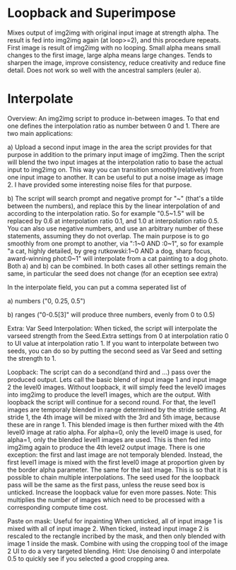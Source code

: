 # Loopback and Superimpose

Mixes output of img2img with original input image at strength alpha. The result is fed into img2img again (at loop>=2), and this procedure repeats.
First image is result of img2img with no looping.
Small alpha means small changes to the first image, large alpha means large changes.
Tends to sharpen the image, improve consistency, reduce creativity and reduce fine detail.
Does not work so well with the ancestral samplers (euler a).

# Interpolate
Overview: An img2img script to produce in-between images. To that end one defines the interpolation ratio as number between 0 and 1. There are two main applications:

a) Upload a second input image in the area the script provides for that purpose in addition to the primary input image of img2img. Then the script will blend the two input images at the interpolation ratio to base the actual input to img2img on. This way you can transition smoothly(relatively) from one input image to another. It can be useful to put a noise image as image 2. I have provided some interesting noise files for that purpose.

b) The script will search prompt and negative prompt for "<number a>\~<number b>" (that's a tilde between the numbers), and replace this by the linear interpolation of <number a> and <number b> according to the interpolation ratio. So for example "0.5\~1.5" will be replaced by 0.6 at interpolation ratio 0.1, and 1.0 at interpolation ratio 0.5. You can also use negative numbers, and use an arbitrary number of these statements, assuming they do not overlap. The main purpose is to go smoothly from one prompt to another, via "<prompt a>:1\~0 AND <prompt b>:0\~1", so for example "a cat, highly detailed, by greg rutkowski:1\~0 AND a dog, sharp focus, award-winning phot:0\~1" will interpolate from a cat painting to a dog photo.
Both a) and b) can be combined. In both cases all other settings remain the same, in particular the seed does not change (for an eception see extra)

In the interpolate field, you can put a comma seperated list of

  a) numbers ("0, 0.25, 0.5")

  b) ranges ("0-0.5[3]" will produce three numbers, evenly from 0 to 0.5)

Extra:
Var Seed Interpolation: When ticked, the script will interpolate the varseed strength from the Seed.Extra settings from 0 at interpolation ratio 0 to UI value at interpolation ratio 1. If you want to interpolate between two seeds, you can do so by putting the second seed as Var Seed and setting the strength to 1.

Loopback: 
The script can do a second(and third and ...) pass over the produced output. Lets call the basic blend of input image 1 and input image 2 the level0 images. Without loopback, it will simply feed the level0 images into img2img to produce the level1 images, which are the output. With loopback the script will continue for a second round. For that, the level1 images are temporaly blended in range determined by the stride setting. At stride 1, the 4th image will be mixed with the 3rd and 5th image, because these are in range 1. This blended image is then further mixed with the 4th level0 image at ratio alpha. For alpha=0, only the level0 image is used, for alpha=1, only the blended level1 images are used. This is then fed into img2img again to produce the 4th level2 output image. There is one exception: the first and last image are not temporaly blended. Instead, the first level1 image is mixed with the first level0 image at proportion given by the border alpha parameter. The same for the last image. This is so that it is possible to chain multiple interpolations. The seed used for the loopback pass will be the same as the first pass, unless the reuse seed box is unticked. Increase the loopback value for even more passes. Note: This multiplies the number of images which need to be processed with a corresponding compute time cost.

Paste on mask: Useful for inpainting
When unticked, all of input image 1 is mixed with all of input image 2. When ticked, instead input image 2 is rescaled to the rectangle incribed by the mask, and then only blended with image 1 inside the mask. Combine with using the cropping tool of the image 2 UI to do a very targeted blending. Hint: Use denoising 0 and interpolate 0.5 to quickly see if you selected a good cropping area.
